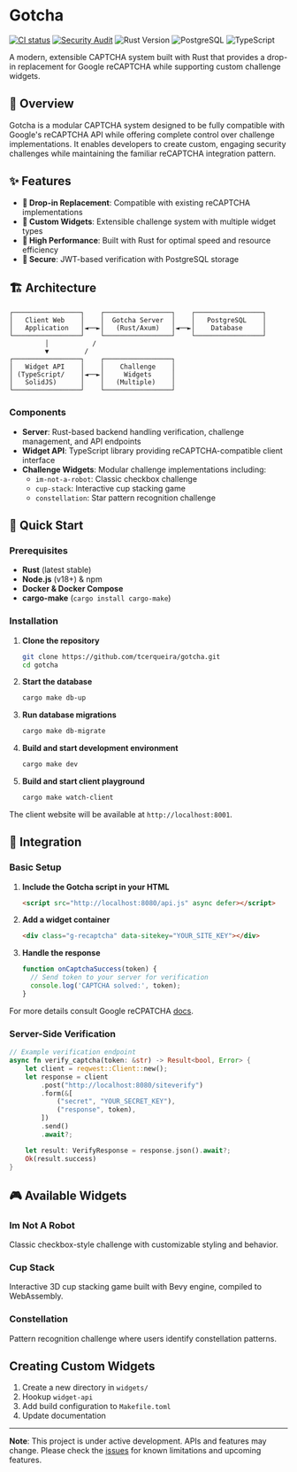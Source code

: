 # Gotcha

[![CI status](https://github.com/tcerqueira/gotcha/actions/workflows/general.yml/badge.svg)](https://github.com/tcerqueira/gotcha/actions/workflows/general.yml)
[![Security Audit](https://github.com/tcerqueira/gotcha/actions/workflows/audit.yml/badge.svg)](https://github.com/tcerqueira/gotcha/actions/workflows/audit.yml)
![Rust Version](https://img.shields.io/badge/rust-stable-brightgreen.svg)
![PostgreSQL](https://img.shields.io/badge/postgres-%3E%3D%2016-blue)
![TypeScript](https://img.shields.io/badge/typescript-%5E5.0.0-blue)

A modern, extensible CAPTCHA system built with Rust that provides a drop-in replacement for Google reCAPTCHA while supporting custom challenge widgets.

## 🎯 Overview

Gotcha is a modular CAPTCHA system designed to be fully compatible with Google's reCAPTCHA API while offering complete control over challenge implementations. It enables developers to create custom, engaging security challenges while maintaining the familiar reCAPTCHA integration pattern.

## ✨ Features

- **🔄 Drop-in Replacement**: Compatible with existing reCAPTCHA implementations
- **🎨 Custom Widgets**: Extensible challenge system with multiple widget types
- **🚀 High Performance**: Built with Rust for optimal speed and resource efficiency
- **🔐 Secure**: JWT-based verification with PostgreSQL storage

## 🏗️ Architecture

```
┌─────────────────┐    ┌─────────────────┐    ┌─────────────────┐
│   Client Web    │    │  Gotcha Server  │    │   PostgreSQL    │
│   Application   │◄──►│   (Rust/Axum)   │◄──►│    Database     │
└─────────────────┘    └─────────────────┘    └─────────────────┘
         │           /           
         ▼         /              
┌─────────────────┐    ┌─────────────────┐
│   Widget API    │    │    Challenge    │
│ (TypeScript/    │◄──►│     Widgets     │
│   SolidJS)      │    │   (Multiple)    │
└─────────────────┘    └─────────────────┘
```

### Components

- **Server**: Rust-based backend handling verification, challenge management, and API endpoints
- **Widget API**: TypeScript library providing reCAPTCHA-compatible client interface
- **Challenge Widgets**: Modular challenge implementations including:
  - `im-not-a-robot`: Classic checkbox challenge
  - `cup-stack`: Interactive cup stacking game
  - `constellation`: Star pattern recognition challenge

## 🚀 Quick Start

### Prerequisites

- **Rust** (latest stable)
- **Node.js** (v18+) & npm
- **Docker & Docker Compose**
- **cargo-make** (`cargo install cargo-make`)

### Installation

1. **Clone the repository**
   ```bash
   git clone https://github.com/tcerqueira/gotcha.git
   cd gotcha
   ```

2. **Start the database**
   ```bash
   cargo make db-up
   ```

3. **Run database migrations**
   ```bash
   cargo make db-migrate
   ```

4. **Build and start development environment**
   ```bash
   cargo make dev
   ```

5. **Build and start client playground**
   ```bash
   cargo make watch-client
   ```

The client website will be available at `http://localhost:8001`.

## 🔌 Integration

### Basic Setup

1. **Include the Gotcha script in your HTML**
   ```html
   <script src="http://localhost:8080/api.js" async defer></script>
   ```

2. **Add a widget container**
   ```html
   <div class="g-recaptcha" data-sitekey="YOUR_SITE_KEY"></div>
   ```

3. **Handle the response**
   ```javascript
   function onCaptchaSuccess(token) {
     // Send token to your server for verification
     console.log('CAPTCHA solved:', token);
   }
   ```

For more details consult Google reCPATCHA [docs](https://developers.google.com/recaptcha/intro).

### Server-Side Verification

```rust
// Example verification endpoint
async fn verify_captcha(token: &str) -> Result<bool, Error> {
    let client = reqwest::Client::new();
    let response = client
        .post("http://localhost:8080/siteverify")
        .form(&[
            ("secret", "YOUR_SECRET_KEY"),
            ("response", token),
        ])
        .send()
        .await?;

    let result: VerifyResponse = response.json().await?;
    Ok(result.success)
}
```

## 🎮 Available Widgets

### Im Not A Robot
Classic checkbox-style challenge with customizable styling and behavior.

### Cup Stack
Interactive 3D cup stacking game built with Bevy engine, compiled to WebAssembly.

### Constellation
Pattern recognition challenge where users identify constellation patterns.

## Creating Custom Widgets

1. Create a new directory in `widgets/`
2. Hookup `widget-api`
3. Add build configuration to `Makefile.toml`
4. Update documentation

<!-- ## 📝 License

This project is licensed under the MIT License - see the [LICENSE](LICENSE) file for details. -->

---

**Note**: This project is under active development. APIs and features may change. Please check the [issues](https://github.com/tcerqueira/gotcha/issues) for known limitations and upcoming features.
